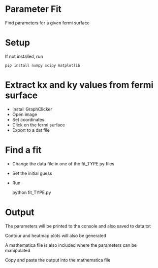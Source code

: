 # Parameter Fit
Find parameters for a given fermi surface

# Setup
If not installed, run

    pip install numpy scipy matplotlib


# Extract kx and ky values from fermi surface

- Install GraphClicker
- Open image
- Set coordinates
- Click on the fermi surface
- Export to a dat file

# Find a fit

- Change the data file in one of the fit_TYPE.py files
- Set the initial guess
- Run

    python fit_TYPE.py

# Output

The parameters will be printed to the console and also saved to data.txt

Contour and heatmap plots will also be generated

A mathematica file is also included where the parameters can be manipulated

Copy and paste the output into the mathematica file